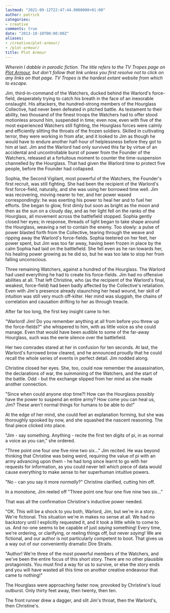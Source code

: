 ```yaml
---
lastmod: "2021-09-12T22:47:44.0000000+01:00"
author: patrick
categories:
- creative
comments: true
date: "2013-10-10T00:00:00Z"
aliases:
- /creative/plot-armour/
- /plot-armour/
title: Plot Armour
---
```

*Wherein I dabble in parodic fiction. The title refers to the TV Tropes page on [Plot Armour][1], but don't follow that link unless you first resolve not to click on any links on that page. TV Tropes is the hardest extant website from which to escape.*

Jim, third-in-command of the Watchers, ducked behind the Warlord's force-field, desperately trying to catch his breath in the face of an inexorable onslaught. His attackers, the hundred-strong members of the Hourglass Collective, had never been defeated in pitched battle. As testament to their ability, two thousand of the finest troops the Watchers had to offer stood motionless around him, suspended in time; even now, even with five of the most experienced Watchers still fighting, the Hourglass forces were calmly and efficiently slitting the throats of the frozen soldiers. Skilled in cultivating terror, they were working in from afar, and it looked to Jim as though he would have to endure another half-hour of helplessness before they got to him at last. Jim and the Warlord had only survived this far by virtue of an accidental and uncontrollable burst of power from the Founder of the Watchers, released at a fortuitous moment to counter the time-suspension channelled by the Hourglass. That had given the Warlord time to protect five people, before the Founder had collapsed.

Sophia, the Second Vigilant, most powerful of the Watchers, the Founder's first recruit, was still fighting. She had been the recipient of the Warlord's first force-field, naturally, and she was using her borrowed time well. Jim was recovering, moving nearer to her, and her power waxed correspondingly: he was exerting his power to heal her and to fuel her efforts. She began to glow, first dimly but soon as bright as the moon and then as the sun on a cloudy day, and as her light fell on the ranks of the Hourglass, all movement across the battlefield stopped. Sophia gently closed her eyes; in response, threads of light began to take shape around the Hourglass, weaving a net to contain the enemy. Too slowly: a pulse of power blasted forth from the Collective, tearing through the weave and ripping away the Warlord's force-fields. Sophia teetered on her feet, her power spent, but Jim was too far away, having been frozen in place by the calm Sophia had laid on the battlefield. She fell even as he ran towards her, his healing power growing as he did so, but he was too late to stop her from falling unconscious.

Three remaining Watchers, against a hundred of the Hourglass. The Warlord had used everything he had to create his force-fields. Jim had no offensive abilities at all. That left Christine, who (as the recipient of the Warlord's final, weakest, force-field) had been badly affected by the Collective's retaliation. Even with Jim's presence already staunching her head wound, her skill of intuition was still very much off-kilter. Her mind was sluggish, the chains of correlation and causation drifting to her as through treacle.

After far too long, the first key insight came to her.

"Warlord! Jim! Do you remember anything at all from before you threw up the force-fields?" she whispered to him, with as little voice as she could manage. Even that would have been audible to some of the far-away Hourglass, such was the eerie silence over the battlefield.

Her two comrades stared at her in confusion for ten seconds. At last, the Warlord's furrowed brow cleared, and he announced proudly that he could recall the whole series of events in perfect detail. Jim nodded along.

Christine closed her eyes. She, too, could now remember the assassination, the declarations of war, the summoning of the Watchers, and the start of the battle. Odd - but the exchange slipped from her mind as she made another connection.

"Since when could anyone stop time?! How can the Hourglass possibly have the power to suspend an entire army? How come you can heal us, Jim? These aren't normal things for humans to be able to do!"

At the edge of her mind, she could feel an explanation forming, but she was thoroughly spooked by now, and she squashed the nascent reasoning. The final piece clicked into place.

"Jim - say something. Anything - recite the first ten digits of pi, in as normal a voice as you can," she ordered.

"Three point one four one five nine two six…" Jim recited. He was beyond thinking that Christine was being weird, requiring the value of pi with an army advancing upon them - he had long since learnt to go with her requests for information, as you could never tell which piece of data would cause everything to make sense to her superhuman intuitive powers.

"No - can you say it more *normally*?" Christine clarified, cutting him off.

In a monotone, Jim reeled off "Three point one four one five nine two six…"

That was all the confirmation Christine's inductive power needed.

"OK. This will be a shock to you both, Warlord, Jim, but we're in a story. We're fictional. This situation we're in makes no sense at all. We had no backstory until I explicitly requested it, and it took a little while to come to us. And no-one seems to be capable of just *saying* something! Every time, we're ordering, or clarifying, or reeling things off, but never *saying*! We are fictional, and our author is not particularly competent to boot. That gives us a way out of our conveniently dramatic Dire Straits.

"Author! We're three of the most powerful members of the Watchers, and we've been the entire focus of this short story. There are no other plausible protagonists. You must find a way for us to survive, or else the story ends and you will have wasted all this time on another creative endeavour that came to nothing!"

The Hourglass were approaching faster now, provoked by Christine's loud outburst. Only thirty feet away, then twenty, then ten.

The front runner drew a dagger, and slit Jim's throat, then the Warlord's, then Christine's.

 [1]: http://tvtropes.org/pmwiki/pmwiki.php/Main/PlotArmor
